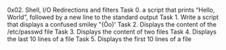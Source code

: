 0x02. Shell, I/O Redirections and filters
Task 0. a script that prints “Hello, World”, followed by a new line to the standard output
Task 1. Write a script that displays a confused smiley "(Ôo)'
Task 2. Displays the content of the /etc/passwd file
Task 3. Displays the content of two files
Task 4. Displays the last 10 lines of a file
Task 5. Displays the first 10 lines of a file
